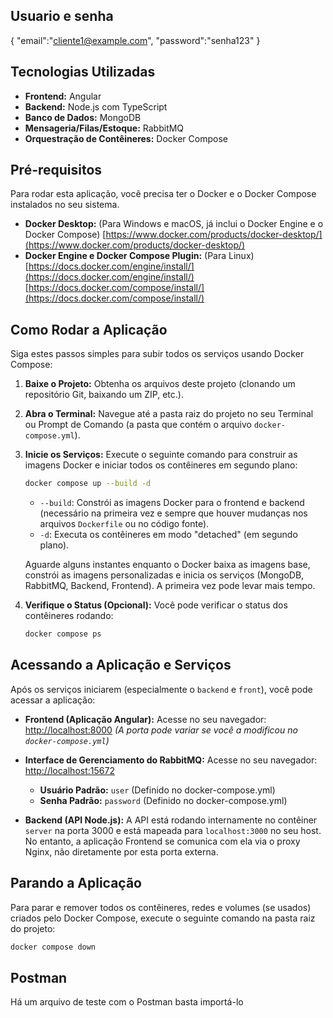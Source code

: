 ## Usuario e senha
{
    "email":"cliente1@example.com",
    "password":"senha123"
}

## Tecnologias Utilizadas

* **Frontend:** Angular
* **Backend:** Node.js com TypeScript
* **Banco de Dados:** MongoDB
* **Mensageria/Filas/Estoque:** RabbitMQ
* **Orquestração de Contêineres:** Docker Compose

## Pré-requisitos

Para rodar esta aplicação, você precisa ter o Docker e o Docker Compose instalados no seu sistema.

* **Docker Desktop:** (Para Windows e macOS, já inclui o Docker Engine e o Docker Compose)
    [https://www.docker.com/products/docker-desktop/](https://www.docker.com/products/docker-desktop/)
* **Docker Engine e Docker Compose Plugin:** (Para Linux)
    [https://docs.docker.com/engine/install/](https://docs.docker.com/engine/install/)
    [https://docs.docker.com/compose/install/](https://docs.docker.com/compose/install/)

## Como Rodar a Aplicação

Siga estes passos simples para subir todos os serviços usando Docker Compose:

1.  **Baixe o Projeto:** Obtenha os arquivos deste projeto (clonando um repositório Git, baixando um ZIP, etc.).
2.  **Abra o Terminal:** Navegue até a pasta raiz do projeto no seu Terminal ou Prompt de Comando (a pasta que contém o arquivo `docker-compose.yml`).
3.  **Inicie os Serviços:** Execute o seguinte comando para construir as imagens Docker e iniciar todos os contêineres em segundo plano:

    ```bash
    docker compose up --build -d
    ```

    * `--build`: Constrói as imagens Docker para o frontend e backend (necessário na primeira vez e sempre que houver mudanças nos arquivos `Dockerfile` ou no código fonte).
    * `-d`: Executa os contêineres em modo "detached" (em segundo plano).

    Aguarde alguns instantes enquanto o Docker baixa as imagens base, constrói as imagens personalizadas e inicia os serviços (MongoDB, RabbitMQ, Backend, Frontend). A primeira vez pode levar mais tempo.

4.  **Verifique o Status (Opcional):** Você pode verificar o status dos contêineres rodando:
    ```bash
    docker compose ps
    ```

## Acessando a Aplicação e Serviços

Após os serviços iniciarem (especialmente o `backend` e `front`), você pode acessar a aplicação:

* **Frontend (Aplicação Angular):**
    Acesse no seu navegador: [http://localhost:8000](http://localhost:8000)
    *(A porta pode variar se você a modificou no `docker-compose.yml`)*

* **Interface de Gerenciamento do RabbitMQ:**
    Acesse no seu navegador: [http://localhost:15672](http://localhost:15672)
    * **Usuário Padrão:** `user` (Definido no docker-compose.yml)
    * **Senha Padrão:** `password` (Definido no docker-compose.yml)

* **Backend (API Node.js):**
    A API está rodando internamente no contêiner `server` na porta 3000 e está mapeada para `localhost:3000` no seu host. No entanto, a aplicação Frontend se comunica com ela via o proxy Nginx, não diretamente por esta porta externa.

## Parando a Aplicação

Para parar e remover todos os contêineres, redes e volumes (se usados) criados pelo Docker Compose, execute o seguinte comando na pasta raiz do projeto:

```bash
docker compose down
```
## Postman
Há um arquivo de teste com o Postman basta importá-lo
